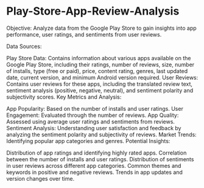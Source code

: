 # Play-Store-App-Review-Analysis
Objective: Analyze data from the Google Play Store to gain insights into app performance, user ratings, and sentiments from user reviews.

Data Sources:

Play Store Data: Contains information about various apps available on the Google Play Store, including their ratings, number of reviews, size, number of installs, type (free or paid), price, content rating, genres, last updated date, current version, and minimum Android version required.
User Reviews: Contains user reviews for these apps, including the translated review text, sentiment analysis (positive, negative, neutral), and sentiment polarity and subjectivity scores.
Key Metrics and Analysis:

App Popularity: Based on the number of installs and user ratings.
User Engagement: Evaluated through the number of reviews.
App Quality: Assessed using average user ratings and sentiments from reviews.
Sentiment Analysis: Understanding user satisfaction and feedback by analyzing the sentiment polarity and subjectivity of reviews.
Market Trends: Identifying popular app categories and genres.
Potential Insights:

Distribution of app ratings and identifying highly rated apps.
Correlation between the number of installs and user ratings.
Distribution of sentiments in user reviews across different app categories.
Common themes and keywords in positive and negative reviews.
Trends in app updates and version changes over time.
